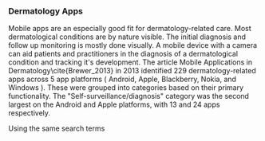 ### Dermatology Apps

Mobile apps are an especially good fit for dermatology-related care. Most dermatological conditions are by nature visible. The initial diagnosis and follow up monitoring is mostly done visually. A mobile device with a camera can aid patients and practitioners in the diagnosis of a dermatological condition and tracking it's development. The article Mobile Applications in Dermatology\cite{Brewer_2013} in 2013 identified 229 dermatology-related apps across 5 app platforms ( Android, Apple, Blackberry, Nokia, and Windows ). These were grouped into categories based on their primary functionality. The "Self-surveillance/diagnosis" category was the second largest on the Android and Apple platforms, with 13 and 24 apps respectively. 

Using the same search terms 